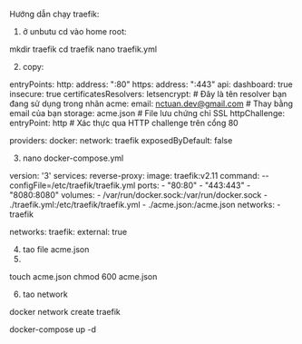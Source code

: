 Hướng dẫn chạy traefik:
1. ở unbutu cd vào home root:

mkdir traefik
 cd traefik
 nano traefik.yml
 
2. copy: 

entryPoints:
  http:
    address: ":80"
  https:
    address: ":443"
api:
  dashboard: true
  insecure: true
certificatesResolvers:
  letsencrypt:  # Đây là tên resolver bạn đang sử dụng trong nhãn
    acme:
      email: nctuan.dev@gmail.com  # Thay bằng email của bạn
      storage: acme.json  # File lưu chứng chỉ SSL
      httpChallenge:
        entryPoint: http  # Xác thực qua HTTP challenge trên cổng 80

providers:
  docker:
    network: traefik
    exposedByDefault: false
    
3. nano docker-compose.yml
   
version: '3'
services:
  reverse-proxy:
    image: traefik:v2.11
    command: --configFile=/etc/traefik/traefik.yml
    ports:
      - "80:80"
      - "443:443"
      - "8080:8080"
    volumes:
      - /var/run/docker.sock:/var/run/docker.sock
      - ./traefik.yml:/etc/traefik/traefik.yml
      - ./acme.json:/acme.json
    networks:
      - traefik

networks:
  traefik:
    external: true
    
4. tao file acme.json
5. 
  touch acme.json
 chmod 600 acme.json

6. tao network
   
docker network create traefik

docker-compose up -d

